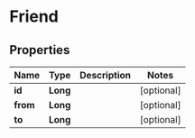 
# Friend

## Properties
Name | Type | Description | Notes
------------ | ------------- | ------------- | -------------
**id** | **Long** |  |  [optional]
**from** | **Long** |  |  [optional]
**to** | **Long** |  |  [optional]



